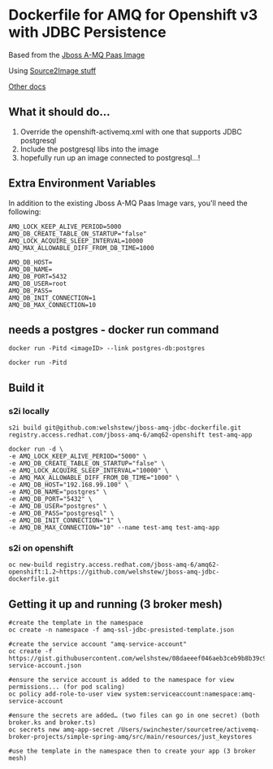 # Dockerfile for AMQ for Openshift v3 with JDBC Persistence

Based from the [Jboss A-MQ Paas Image](https://docs.openshift.com/enterprise/3.1/using_images/xpaas_images/a_mq.html)

Using [Source2Image stuff](https://github.com/openshift/source-to-image)

[Other docs](https://docs.openshift.com/enterprise/3.0/creating_images/s2i.html)

## What it should do...

1.  Override the openshift-activemq.xml with one that supports JDBC postgresql
2.  Include the postgresql libs into the image
3.  hopefully run up an image connected to postgresql...!


## Extra Environment Variables

In addition to the existing Jboss A-MQ Paas Image vars, you'll need the following:

	AMQ_LOCK_KEEP_ALIVE_PERIOD=5000
	AMQ_DB_CREATE_TABLE_ON_STARTUP="false"
	AMQ_LOCK_ACQUIRE_SLEEP_INTERVAL=10000
	AMQ_MAX_ALLOWABLE_DIFF_FROM_DB_TIME=1000

	AMQ_DB_HOST=
	AMQ_DB_NAME=
	AMQ_DB_PORT=5432
	AMQ_DB_USER=root
	AMQ_DB_PASS=
	AMQ_DB_INIT_CONNECTION=1
	AMQ_DB_MAX_CONNECTION=10

## needs a postgres - docker run command

	docker run -Pitd <imageID> --link postgres-db:postgres

	docker run -Pitd 

## Build it

### s2i locally

	s2i build git@github.com:welshstew/jboss-amq-jdbc-dockerfile.git registry.access.redhat.com/jboss-amq-6/amq62-openshift test-amq-app

	docker run -d \
	-e AMQ_LOCK_KEEP_ALIVE_PERIOD="5000" \
	-e AMQ_DB_CREATE_TABLE_ON_STARTUP="false" \
	-e AMQ_LOCK_ACQUIRE_SLEEP_INTERVAL="10000" \
	-e AMQ_MAX_ALLOWABLE_DIFF_FROM_DB_TIME="1000" \
	-e AMQ_DB_HOST="192.168.99.100" \
	-e AMQ_DB_NAME="postgres" \
	-e AMQ_DB_PORT="5432" \
	-e AMQ_DB_USER="postgres" \
	-e AMQ_DB_PASS="postgresql" \
	-e AMQ_DB_INIT_CONNECTION="1" \
	-e AMQ_DB_MAX_CONNECTION="10" --name test-amq test-amq-app

### s2i on openshift

	oc new-build registry.access.redhat.com/jboss-amq-6/amq62-openshift:1.2~https://github.com/welshstew/jboss-amq-jdbc-dockerfile.git

## Getting it up and running (3 broker mesh)	

	#create the template in the namespace
	oc create -n namespace -f amq-ssl-jdbc-presisted-template.json

	#create the service account "amq-service-account"
	oc create -f https://gist.githubusercontent.com/welshstew/08daeeef046aeb3ceb9b8b39c9e0d243/raw/1c9535126b57ab7c8adc4ae0859583c20c25eca9/amq-service-account.json

	#ensure the service account is added to the namespace for view permissions... (for pod scaling)
	oc policy add-role-to-user view system:serviceaccount:namespace:amq-service-account

	#ensure the secrets are added… (two files can go in one secret) (both broker.ks and broker.ts)
	oc secrets new amq-app-secret /Users/swinchester/sourcetree/activemq-broker-projects/simple-spring-amq/src/main/resources/just_keystores

	#use the template in the namespace then to create your app (3 broker mesh)




